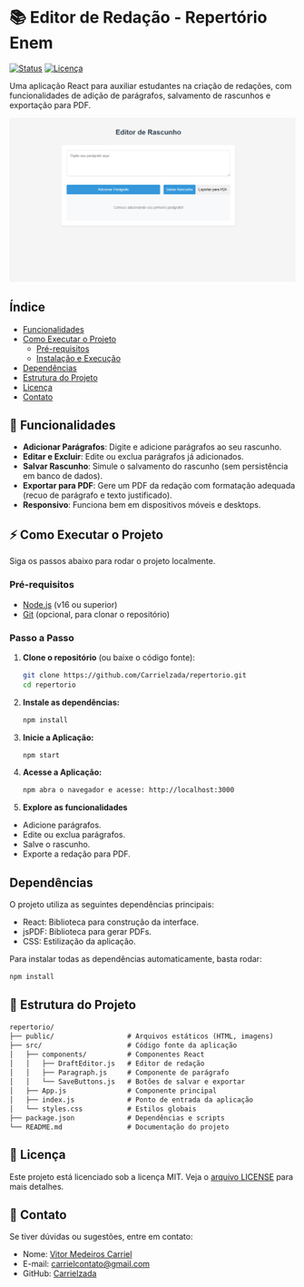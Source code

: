# 📚 Editor de Redação - Repertório Enem

[![Status](https://img.shields.io/badge/Status-Concluído-brightgreen)](https://github.com/seu-usuario/ecogest)
[![Licença](https://img.shields.io/badge/Licença-MIT-blue)](LICENSE)

Uma aplicação React para auxiliar estudantes na criação de redações, com funcionalidades de adição de parágrafos, salvamento de rascunhos e exportação para PDF.

![Captura de Tela da Aplicação](public/screenshot.png) <!-- Adicione um print da aplicação aqui -->
## Índice
- [Funcionalidades](https://github.com/Carrielzada/repertorio?tab=readme-ov-file#-funcionalidades)
- [Como Executar o Projeto](https://github.com/Carrielzada/repertorio?tab=readme-ov-file#-como-executar-o-projeto)
   - [Pré-requisitos](https://github.com/Carrielzada/repertorio?tab=readme-ov-file#-como-executar-o-projeto)
   - [Instalação e Execução](https://github.com/Carrielzada/repertorio?tab=readme-ov-file#passo-a-passo)
- [Dependências](https://github.com/Carrielzada/repertorio?tab=readme-ov-file#depend%C3%AAncias)
- [Estrutura do Projeto](https://github.com/Carrielzada/repertorio?tab=readme-ov-file#-estrutura-do-projeto)
- [Licença](https://github.com/Carrielzada/repertorio?tab=readme-ov-file#-estrutura-do-projeto)
- [Contato](https://github.com/Carrielzada/repertorio?tab=readme-ov-file#-contato)

## 🚀 Funcionalidades

- **Adicionar Parágrafos**: Digite e adicione parágrafos ao seu rascunho.
- **Editar e Excluir**: Edite ou exclua parágrafos já adicionados.
- **Salvar Rascunho**: Simule o salvamento do rascunho (sem persistência em banco de dados).
- **Exportar para PDF**: Gere um PDF da redação com formatação adequada (recuo de parágrafo e texto justificado).
- **Responsivo**: Funciona bem em dispositivos móveis e desktops.

## ⚡ Como Executar o Projeto

Siga os passos abaixo para rodar o projeto localmente.

### Pré-requisitos

- [Node.js](https://nodejs.org/) (v16 ou superior)
- [Git](https://git-scm.com/) (opcional, para clonar o repositório)

### Passo a Passo

1. **Clone o repositório** (ou baixe o código fonte):
   ```bash
   git clone https://github.com/Carrielzada/repertorio.git
   cd repertorio

2. **Instale as dependências:**
     ```bash
     npm install
  
3. **Inicie a Aplicação:**
     ```bash
     npm start
4. **Acesse a Aplicação:**
     ```bash
     npm abra o navegador e acesse: http://localhost:3000

4. **Explore as funcionalidades**
- Adicione parágrafos.
- Edite ou exclua parágrafos.
- Salve o rascunho.
- Exporte a redação para PDF.

## Dependências
O projeto utiliza as seguintes dependências principais:
- React: Biblioteca para construção da interface.
- jsPDF: Biblioteca para gerar PDFs.
- CSS: Estilização da aplicação.

Para instalar todas as dependências automaticamente, basta rodar:
```bash
npm install
```
## 📂 Estrutura do Projeto 
```
repertorio/
├── public/                  # Arquivos estáticos (HTML, imagens)
├── src/                     # Código fonte da aplicação
│   ├── components/          # Componentes React
│   │   ├── DraftEditor.js   # Editor de redação
│   │   ├── Paragraph.js     # Componente de parágrafo
│   │   └── SaveButtons.js   # Botões de salvar e exportar
│   ├── App.js               # Componente principal
│   ├── index.js             # Ponto de entrada da aplicação
│   └── styles.css           # Estilos globais
├── package.json             # Dependências e scripts
└── README.md                # Documentação do projeto
```
## 📄 Licença
Este projeto está licenciado sob a licença MIT. Veja o [arquivo LICENSE](https://github.com/Carrielzada/repertorio/blob/main/LICENSE) para mais detalhes.

## 👥 Contato
Se tiver dúvidas ou sugestões, entre em contato:
- Nome: [Vitor Medeiros Carriel](https://www.linkedin.com/in/vitorcarriel/)
- E-mail: [carrielcontato@gmail.com](mailto:carrielcontato@gmail.com)
- GitHub: [Carrielzada](https://github.com/Carrielzada)
